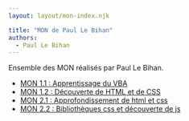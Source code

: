 ```yaml
---
layout: layout/mon-index.njk

title: "MON de Paul Le Bihan"
authors:
  - Paul Le Bihan
---
```


Ensemble des MON réalisés par Paul Le Bihan.

* [MON 1.1 : Apprentissage du VBA](./temps-1.1/)
* [MON 1.2 : Découverte de HTML et de CSS](./temps-1.2/)
* [MON 2.1 : Approfondissement de html et css](./temps-2.1/)
* [MON 2.2 : Bibliothèques css et découverte de js](./temps-2.2/)